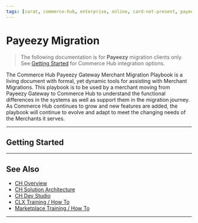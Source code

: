 ```yaml
---
tags: [carat, commerce-hub, enterprise, online, card-not-present, payeezy, migration]
---
```


# Payeezy Migration

<!-- theme: danger -->
>  The following documentation is for **Payeezy** migration clients only. See [Getting Started](?path=docs/Getting-Started/Getting-Started-General.md) for Commerce Hub integration options.

The Commerce Hub Payeezy Gateway Merchant Migration Playbook is a living document with formal, yet dynamic tools for assisting with Merchant Migrations. This playbook is to be used by a merchant moving from Payeezy Gateway to Commerce Hub to understand the functional differences in the systems as well as support them in the migration journey. As Commerce Hub continues to grow and new features are added, the playbook will continue to evolve and adapt to meet the changing needs of the Merchants it serves.  

---

## Getting Started

<!-- type: row -->

<!-- type: card
title: Core Components
description: A guide to understanding the differences in the API Structure, Configuration of Account, Virtual Terminal functionality and Reporting capabilities as you migrate from Payeezy to Commerce Hub.
link: ?path=docs/Resources/Guides/Payeezy/Payeezy-Migration-BasicCoreComponents.md
-->

<!-- type: card
title: Features
description: For each feature, a summary of differences between Payeezy and Commerce Hub Core Components.
link: ?path=docs/Resources/Guides/Payeezy/Payeezy-Migration-BasicFeatures.md
-->

<!-- type: card
title: Technical Specifications
description: Element level mapping for request and response payloads, required fields and CTR creation.
link: ?path=docs/Resources/Guides/Payeezy/Payeezy-Migration-BasicTechnical.md
-->

<!-- type: row-end -->

---

## See Also

- [CH Overview](?path=docs/Resources/API-Documents/Payments_VAS/Verification.md)
- [CH Solution Architecture](?path=docs/Resources/API-Documents/Payments_VAS/Verification.md)
- [CH Dev Studio](?path=docs/Resources/API-Documents/Payments_VAS/Verification.md)
- [CLX Training / How To](?path=docs/Resources/API-Documents/Payments_VAS/Verification.md)
- [Marketplace Training / How To](?path=docs/Resources/API-Documents/Payments_VAS/Verification.md)

---
